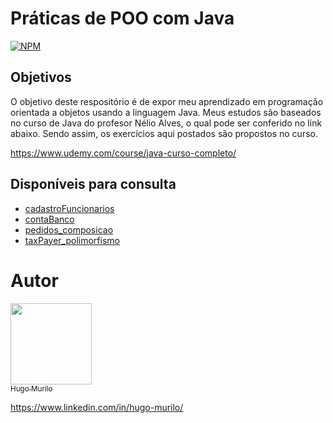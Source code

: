 # Práticas de POO com Java
[![NPM](https://img.shields.io/npm/l/react)](https://github.com/devsuperior/sds1-wmazoni/blob/master/LICENSE)

## Objetivos
O objetivo deste respositório é de expor meu aprendizado em programação orientada a objetos usando a linguagem Java.
Meus estudos são baseados no curso de Java do profesor Nélio Alves, o qual pode ser conferido no link abaixo. Sendo assim, os exercícios 
aqui postados são propostos no curso. 

https://www.udemy.com/course/java-curso-completo/

## Disponíveis para consulta
- [cadastroFuncionarios](https://github.com/hugomurilo/praticasPOOJava/tree/main/cadastroFuncionarios)
- [contaBanco](https://github.com/hugomurilo/praticasPOOJava/tree/main/contaBanco)
- [pedidos_composicao](https://github.com/hugomurilo/praticasPOOJava/tree/main/pedidos_composicao)
- [taxPayer_polimorfismo](https://github.com/hugomurilo/praticasPOOJava/tree/main/taxPayer_polimorfismo)

# Autor 
[<img src="https://avatars.githubusercontent.com/u/129471528?v=4" width=130><br><sub>Hugo Murilo</sub>](https://github.com/hugomurilo)

https://www.linkedin.com/in/hugo-murilo/
